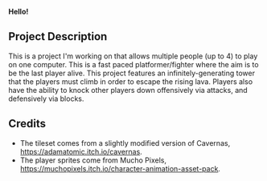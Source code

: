 **Hello!**

## Project Description
This is a project I'm working on that allows multiple people (up to 4) to play on one computer.
This is a fast paced platformer/fighter where the aim is to be the last player alive.
This project features an infinitely-generating tower that the players must climb in order to escape the rising lava.
Players also have the ability to knock other players down offensively via attacks, and defensively via blocks.

## Credits
- The tileset comes from a slightly modified version of Cavernas, https://adamatomic.itch.io/cavernas.
- The player sprites come from Mucho Pixels, https://muchopixels.itch.io/character-animation-asset-pack.
